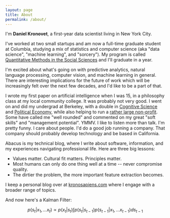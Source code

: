```yaml
---
layout: page
title: About
permalink: /about/
---
```


I'm **Daniel Kronovet**, a first-year data scientist living in New York City.

I've worked at two small startups and am now a full-time graduate student at Columbia, studying a mix of statistics and computer science (aka "data science", "machine learning", and "sorcery"). My program is called [Quantitative Methods in the Social Sciences](http://qmss.columbia.edu/) and I'll graduate in a year.

I'm excited about what's going on with predictive analytics, natural language processing, computer vision, and machine learning in general. There are interesting implications for the future of work which will be increasingly felt over the next few decades, and I'd like to be a part of that.

I wrote my first paper on artificial intelligence when I was 15, in a philosophy class at my local community college. It was probably not very good. I went on and did my undergrad at Berkeley, with a double in [Cognitive Science](http://cogsci.berkeley.edu/) and [Political Economy](http://iastp.berkeley.edu/pe), while also helping to run a [rather large non-profit](http://www.bsc.coop/). Some have called me "well rounded" and commented on my great "soft skills" and "management potential". YMMV. I like to listen more than talk. I'm pretty funny. I care about people. I'd do a good job running a company. That company should probably develop technology and be based in California.

Abacus is my technical blog, where I write about software, information, and my experiences navigating professional life. Here are three big lessons:

- Values matter. Cultural fit matters. Principles matter.
- Most humans can only do one thing well at a time -- never compromise quality.
- The dirtier the problem, the more important feature extraction becomes.

I keep a personal blog over at [kronosapiens.com](http://kronosapiens.com) where I engage with a broader range of topics.

And now here's a Kalman Filter:

$$ p(s_t|x_1,...x_t) \propto p(x_t|s_t) \int p(s_t|s_{t-1}) p(s_{t-1}|x_1,...x_{t-1}) ds_{t-1} $$